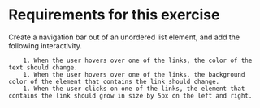 # Requirements for this exercise

Create a navigation bar out of an unordered list element, and add the following interactivity.
        
        1. When the user hovers over one of the links, the color of the text should change.
        1. When the user hovers over one of the links, the background color of the element that contains the link should change.
        1. When the user clicks on one of the links, the element that contains the link should grow in size by 5px on the left and right.
